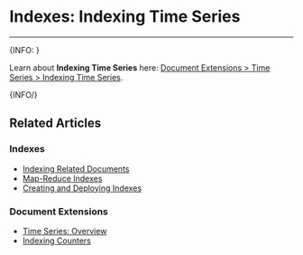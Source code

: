 # Indexes: Indexing Time Series
---

{INFO: }

Learn about **Indexing Time Series** here: [Document Extensions > Time Series > Indexing Time Series](../document-extensions/timeseries/indexing).  

{INFO/}

## Related Articles

### Indexes  
- [Indexing Related Documents](../indexes/indexing-related-documents)  
- [Map-Reduce Indexes](../indexes/map-reduce-indexes)  
- [Creating and Deploying Indexes](../indexes/creating-and-deploying)  

### Document Extensions  
- [Time Series: Overview](../document-extensions/timeseries/overview)  
- [Indexing Counters](../document-extensions/counters/indexing)  

